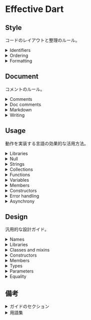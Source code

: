 # Effective Dart

## Style

コードのレイアウトと整理のルール。

<details><summary>Identifiers</summary>

### Identifiers

dartには三つのフレーバーがあり、その使い分けについてです。

|flavor|説明|
|:---|:---|
|UpperCamelCase|単語の頭文字が大文字|
|lowerCamelCase|最初の単語は小文字で、後に続く単語の頭文字は大文字|
|lowercase_with_underscores|単語は小文字で単語をアンダースコアで区切ります。|

<details><summary>DO name types using UpperCase</summary>

#### DO name types using UpperCase

クラスや列挙型、型定義や型はUpperCamelCaseを使用します。

##### 例

<details><summary>good</summary>

###### good

```dart
class SliderMenu {}

class HttpRequest {}

typedef Predicate<T> = bool Function(T value)
```

</details>

</details>

<details><summary>DO name extensions using UpperCamelCase</summary>

#### DO name extensions using UpperCamelCase

型と同様に拡張ももUpperCamelCaseを使用します。

##### 例

<details><summary>good</summary>

```dart
extension MyFancyList<T> on List<T> {}

extension SmartIterable<T> on Iterable<T> {}
```

</details>

</details>

<details><summary>DO name libraries, packages, directories, and source files using lowercase_with_underscores</summary>

#### DO name libraries, packages, directories, and source files using lowercase_with_underscores

一部ファイルシステムでは大文字と小文字が区別されないため、多くのプロジェクトでは

ファイル名をlowercase_with_underscoresを使用します。

##### 例

<details><summary>good</summary>

###### good

```dart
library peg_parser.source_scanner

import 'file_system.dart';
import 'slider_menu.dart';

```

</details>

</details>

<details><summary>DO name import prefixes using lowercase_with_underscores</summary>

#### DO name import prefixes using lowercase_with_underscores

インポートはlowercase_with_underscoresを使用します。

##### 例

<details><summary>good</summary>

```dart
import 'dart:math' as math;
import 'package:angular_components/angular_components' as angular_components;
import 'package:js/js.dart' as js;
```

</details>

</details>

<details><summary>DO name other identifers using lowerCamelCase</summary>

#### DO name other identifers using lowerCamelCase

クラスメンバ、最上位の定義、変数、パラメータ、および名前付きパラメータは、

lowerCamelCaseを使用します。

##### 例

<details><summary>good</summary>

```dart
var count = 3;
HttpRequest httpRequest;
void align(bool clearItems);
```

</details>

</details>

<details><summary>PREFER using lowerCamelCase for constant names</summary>

#### PREFER using lowerCamelCase for constant names

新しいコードでは列挙値を含む定数変数にlowerCamelCaseを使用します。

##### 例

<details><summary>good</summary>

```dart
const pi = 3.14;
const defaultTimeout = 1000;
final urlScheme = RegExp('^([a-z]+):');

class Dice {
    static final numberGenerator = Random();
}
```

</details>

</details>

<details><summary>DO capitalize acronyms and abbreviations longer than two letters like words</summary>

#### DO capitalize acronyms and abbreviations longer than two letters like words

UpperCamelCaseを用いる場合、2文字より多い略語は頭文字だけを大文字にしますが、

2文字の場合は、完全に大文字にします。例外として`ID`は`Id`になり、

もともと`Mr`のように大文字と小文字で略されているものは

そのまま使用できます。

##### 例

<details><summary>good</summary>

```dart
class HttpConnection {}

class DBIOPort {}

class TVVcr {}

class MrRogers {}

var httpRequest;
var uiHandler;
Id id;
```

</details>

</details>

<details><summary>PREFER using \_, \_\_, etc. for unused callback parameters.</summary>
</details>

</details>

<details><summary>Ordering</summary>

### Ordering

</details>

<details><summary>Formatting</summary>

### Formatting

</details>

## Document

コメントのルール。

<details><summary>Comments</summary>

### Comments

</details>

<details><summary>Doc comments</summary>

### Doc comments

</details>

<details><summary>Markdown</summary>

### Markdown

</details>

<details><summary>Writing</summary>

### Writing

</details>

## Usage

動作を実装する言語の効果的な活用方法。

<details><summary>Libraries</summary>
</details>

<details><summary>Null</summary>
</details>

<details><summary>Strings</summary>
</details>

<details><summary>Collections</summary>
</details>

<details><summary>Functions</summary>
</details>

<details><summary>Variables</summary>
</details>

<details><summary>Members</summary>
</details>

<details><summary>Constructors</summary>
</details>

<details><summary>Error handling</summary>
</details>

<details><summary>Asynchrony</summary>
</details>

## Design

汎用的な設計ガイド。

<details><summary>Names</summary>
</details>

<details><summary>Libraries</summary>
</details>

<details><summary>Classes and mixins</summary>
</details>

<details><summary>Constructors</summary>
</details>

<details><summary>Members</summary>
</details>

<details><summary>Types</summary>
</details>

<details><summary>Parameters</summary>
</details>

<details><summary>Equality</summary>
</details>

## 備考

<details><summary>ガイドのセクション</summary>

### ガイドのセクション

|Section|説明|
|:---|:---|
|DO|常に従う必要があります。|
|DON'T|やっていはいけないことです。|
|PREFER|従う必要がありますが、例外も存在します。|
|AVOID|やってはいけないことですが、例外もあります。|
|CONSIDER|好みや状況によります。|

</details>

<details><summary>用語集</summary>

### 用語集

|用語|説明|
|:---|:---|
|library member|型以外のトップレベルフィールドのすべてのもの。|
|class member|クラス内のコンストラクタ、フィールド、ゲッター、セッター、メソッドなど。|
|member|ライブラリメンバとクラスメンバのいずれか|
|variable|トップレベルの変数パラメータ、ローカル変数|
|type|クラスや型|
|property|トップレベルの変数、ゲッター、セッターなどのほぼすべてのフィードのようなもの。|

</details>